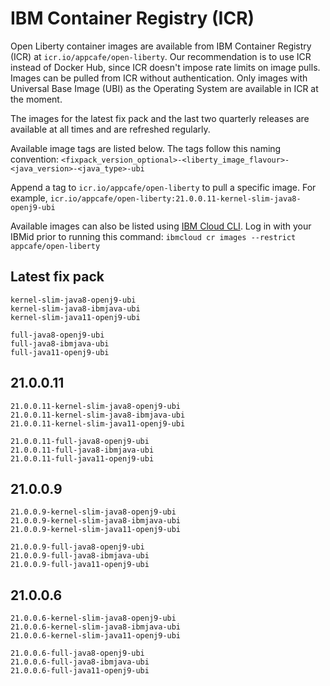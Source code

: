 
# IBM Container Registry (ICR)

Open Liberty container images are available from IBM Container Registry (ICR) at `icr.io/appcafe/open-liberty`. Our recommendation is to use ICR instead of Docker Hub, since ICR doesn't impose rate limits on image pulls. Images can be pulled from ICR without authentication. Only images with Universal Base Image (UBI) as the Operating System are available in ICR at the moment.

The images for the latest fix pack and the last two quarterly releases are available at all times and are refreshed regularly.

Available image tags are listed below. The tags follow this naming convention: `<fixpack_version_optional>-<liberty_image_flavour>-<java_version>-<java_type>-ubi`

Append a tag to `icr.io/appcafe/open-liberty` to pull a specific image. For example, `icr.io/appcafe/open-liberty:21.0.0.11-kernel-slim-java8-openj9-ubi`

Available images can also be listed using [IBM Cloud CLI](https://cloud.ibm.com/docs/cli?topic=cli-getting-started). Log in with your IBMid prior to running this command: `ibmcloud cr images --restrict appcafe/open-liberty`

## Latest fix pack

```
kernel-slim-java8-openj9-ubi
kernel-slim-java8-ibmjava-ubi
kernel-slim-java11-openj9-ubi

full-java8-openj9-ubi
full-java8-ibmjava-ubi
full-java11-openj9-ubi
```

## 21.0.0.11

```
21.0.0.11-kernel-slim-java8-openj9-ubi
21.0.0.11-kernel-slim-java8-ibmjava-ubi
21.0.0.11-kernel-slim-java11-openj9-ubi

21.0.0.11-full-java8-openj9-ubi
21.0.0.11-full-java8-ibmjava-ubi
21.0.0.11-full-java11-openj9-ubi
```

## 21.0.0.9

```
21.0.0.9-kernel-slim-java8-openj9-ubi
21.0.0.9-kernel-slim-java8-ibmjava-ubi
21.0.0.9-kernel-slim-java11-openj9-ubi

21.0.0.9-full-java8-openj9-ubi
21.0.0.9-full-java8-ibmjava-ubi
21.0.0.9-full-java11-openj9-ubi
```

## 21.0.0.6

```
21.0.0.6-kernel-slim-java8-openj9-ubi
21.0.0.6-kernel-slim-java8-ibmjava-ubi
21.0.0.6-kernel-slim-java11-openj9-ubi

21.0.0.6-full-java8-openj9-ubi
21.0.0.6-full-java8-ibmjava-ubi
21.0.0.6-full-java11-openj9-ubi
```